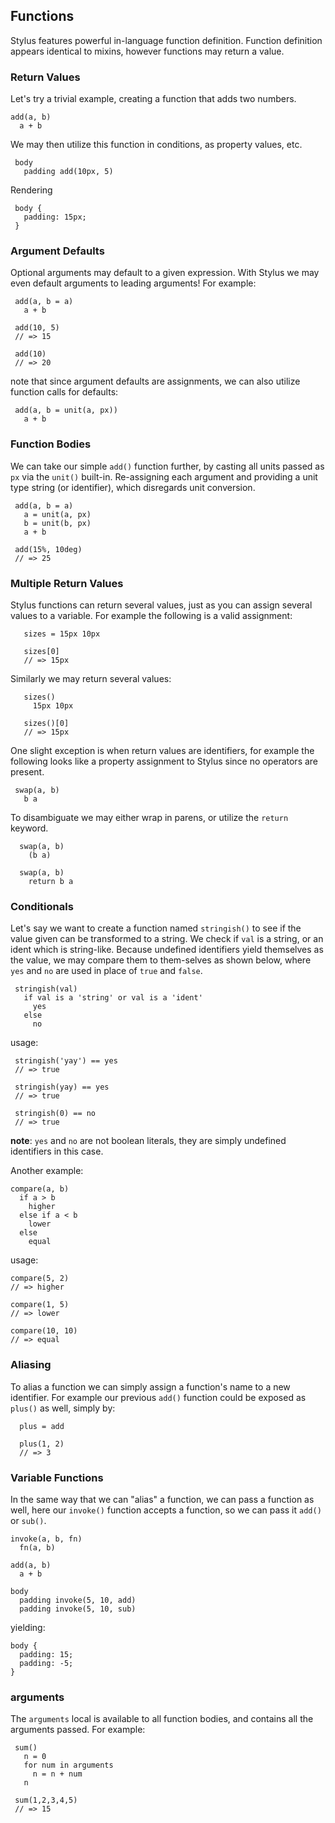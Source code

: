 
## Functions

 Stylus features powerful in-language function definition. Function definition appears identical to mixins, however functions may return a value.

### Return Values

 Let's try a trivial example, creating a function that adds two numbers.

    add(a, b)
      a + b

 We may then utilize this function in conditions, as property values, etc.
 
     body 
       padding add(10px, 5)

 Rendering
     
     body {
       padding: 15px;
     }

### Argument Defaults

 Optional arguments may default to a given expression. With Stylus we may even default arguments to leading arguments! For example:
 
 
     add(a, b = a)
       a + b

     add(10, 5)
     // => 15
     
     add(10)
     // => 20

note that since argument defaults are assignments, we can also utilize function calls for defaults:

     add(a, b = unit(a, px))
       a + b

### Function Bodies

 We can take our simple `add()` function further, by casting all units passed as `px` via the `unit()` built-in. Re-assigning each argument and providing a unit type string (or identifier), which disregards unit conversion.
 
     add(a, b = a)
       a = unit(a, px)
       b = unit(b, px)
       a + b

     add(15%, 10deg)
     // => 25

### Multiple Return Values

 Stylus functions can return several values, just as you can assign several values to a variable. For example the following is a valid assignment:
 
       sizes = 15px 10px
     
       sizes[0]
       // => 15px 

Similarly we may return several values:

       sizes()
         15px 10px

       sizes()[0]
       // => 15px

One slight exception is when return values are identifiers, for example the following looks like a property assignment to Stylus since no operators are present.

     swap(a, b)
       b a

To disambiguate we may either wrap in parens, or utilize the `return` keyword.

      swap(a, b)
        (b a)

      swap(a, b)
        return b a

### Conditionals

 Let's say we want to create a function named `stringish()` to see if the value given can be transformed to a string. We check if `val` is a string, or an ident which is string-like. Because undefined identifiers yield themselves as the value, we may compare them to them-selves as shown below, where `yes` and `no` are used in place of `true` and `false`.
 
 
     stringish(val)
       if val is a 'string' or val is a 'ident'
         yes
       else
         no

usage:

     stringish('yay') == yes
     // => true
   
     stringish(yay) == yes
     // => true
   
     stringish(0) == no
     // => true

__note__: `yes` and `no` are not boolean literals, they are simply undefined identifiers in this case.

Another example:


    compare(a, b)
      if a > b
        higher
      else if a < b
        lower
      else
        equal

usage:

    compare(5, 2)
    // => higher

    compare(1, 5)
    // => lower

    compare(10, 10)
    // => equal

### Aliasing

  To alias a function we can simply assign a function's name to a new identifier. For example our previous `add()` function could be exposed as `plus()` as well, simply by:
  
      plus = add
      
      plus(1, 2)
      // => 3

### Variable Functions

  In the same way that we can "alias" a function, we can pass a function as well, here our `invoke()` function accepts a function, so we can pass it `add()` or `sub()`.

    invoke(a, b, fn)
      fn(a, b)

    add(a, b)
      a + b

    body
      padding invoke(5, 10, add)
      padding invoke(5, 10, sub)

yielding:

    body {
      padding: 15;
      padding: -5;
    }

### arguments

 The `arguments` local is available to all function bodies, and contains all the arguments passed. For example:
 
     sum()
       n = 0
       for num in arguments
         n = n + num
       n

     sum(1,2,3,4,5)
     // => 15